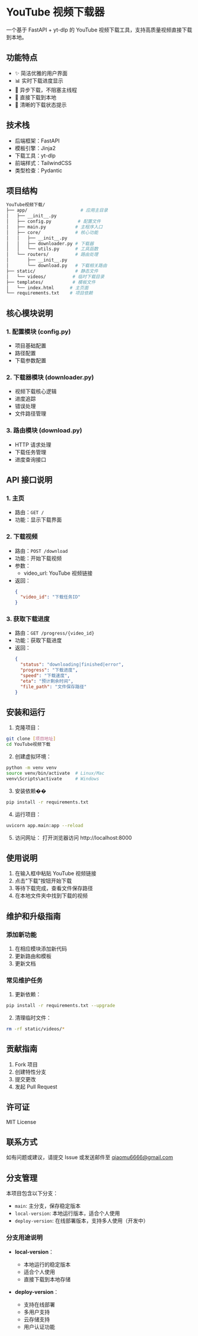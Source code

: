 # YouTube 视频下载器

一个基于 FastAPI + yt-dlp 的 YouTube 视频下载工具，支持高质量视频直接下载到本地。

## 功能特点

- ✨ 简洁优雅的用户界面
- 📊 实时下载进度显示
- 🚀 异步下载，不阻塞主线程
- 💾 直接下载到本地
- 📝 清晰的下载状态提示

## 技术栈

- 后端框架：FastAPI
- 模板引擎：Jinja2
- 下载工具：yt-dlp
- 前端样式：TailwindCSS
- 类型检查：Pydantic

## 项目结构

```bash
YouTube视频下载/
├── app/                    # 应用主目录
│   ├── __init__.py
│   ├── config.py          # 配置文件
│   ├── main.py           # 主程序入口
│   ├── core/             # 核心功能
│   │   ├── __init__.py
│   │   ├── downloader.py # 下载器
│   │   └── utils.py      # 工具函数
│   └── routers/          # 路由处理
│       ├── __init__.py
│       └── download.py   # 下载相关路由
├── static/               # 静态文件
│   └── videos/          # 临时下载目录
├── templates/           # 模板文件
│   └── index.html      # 主页面
└── requirements.txt    # 项目依赖
```

## 核心模块说明

### 1. 配置模块 (config.py)
- 项目基础配置
- 路径配置
- 下载参数配置

### 2. 下载器模块 (downloader.py)
- 视频下载核心逻辑
- 进度追踪
- 错误处理
- 文件路径管理

### 3. 路由模块 (download.py)
- HTTP 请求处理
- 下载任务管理
- 进度查询接口

## API 接口说明

### 1. 主页
- 路由：`GET /`
- 功能：显示下载界面

### 2. 下载视频
- 路由：`POST /download`
- 功能：开始下载视频
- 参数：
  - video_url: YouTube 视频链接
- 返回：
  ```json
  {
    "video_id": "下载任务ID"
  }
  ```

### 3. 获取下载进度
- 路由：`GET /progress/{video_id}`
- 功能：获取下载进度
- 返回：
  ```json
  {
    "status": "downloading|finished|error",
    "progress": "下载进度",
    "speed": "下载速度",
    "eta": "预计剩余时间",
    "file_path": "文件保存路径"
  }
  ```

## 安装和运行

1. 克隆项目：
```bash
git clone [项目地址]
cd YouTube视频下载
```

2. 创建虚拟环境：
```bash
python -m venv venv
source venv/bin/activate  # Linux/Mac
venv\Scripts\activate     # Windows
```

3. 安装依赖��
```bash
pip install -r requirements.txt
```

4. 运行项目：
```bash
uvicorn app.main:app --reload
```

5. 访问网址：
打开浏览器访问 http://localhost:8000

## 使用说明

1. 在输入框中粘贴 YouTube 视频链接
2. 点击"下载"按钮开始下载
3. 等待下载完成，查看文件保存路径
4. 在本地文件夹中找到下载的视频

## 维护和升级指南

### 添加新功能
1. 在相应模块添加新代码
2. 更新路由和模板
3. 更新文档

### 常见维护任务
1. 更新依赖：
```bash
pip install -r requirements.txt --upgrade
```

2. 清理临时文件：
```bash
rm -rf static/videos/*
```

## 贡献指南

1. Fork 项目
2. 创建特性分支
3. 提交更改
4. 发起 Pull Request

## 许可证

MIT License

## 联系方式

如有问题或建议，请提交 Issue 或发送邮件至 qiaomu6666@gmail.com

## 分支管理

本项目包含以下分支：

- `main`: 主分支，保存稳定版本
- `local-version`: 本地运行版本，适合个人使用
- `deploy-version`: 在线部署版本，支持多人使用（开发中）

### 分支用途说明

- **local-version**：
  - 本地运行的稳定版本
  - 适合个人使用
  - 直接下载到本地存储

- **deploy-version**：
  - 支持在线部署
  - 多用户支持
  - 云存储支持
  - 用户认证功能